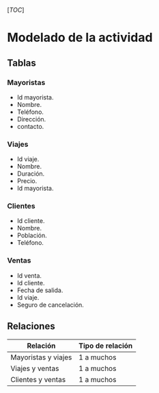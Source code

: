 
[_TOC_]

# Modelado de la actividad

## Tablas

### Mayoristas

- Id mayorista.
- Nombre.
- Teléfono.
- Dirección.
- contacto.

### Viajes

- Id viaje.
- Nombre.
- Duración.
- Precio.
- Id mayorista.

### Clientes

- Id cliente.
- Nombre.
- Población.
- Teléfono.

### Ventas

- Id venta.
- Id cliente.
- Fecha de salida.
- Id viaje.
- Seguro de cancelación.

## Relaciones

| Relación | Tipo de relación |
| --- | --- |
| Mayoristas y viajes | 1 a muchos |
| Viajes y ventas | 1 a muchos |
| Clientes y ventas | 1 a muchos |
